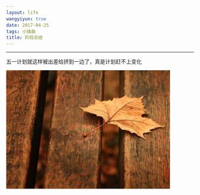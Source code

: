 ```yaml
---
layout: life
wangyiyun: true
date: 2017-04-25
tags: 小插曲
title: 阶段总结
---
```


*************

五一计划就这样被出差给挤到一边了，真是计划赶不上变化

![](/res/img/life/2017res/4-25/gb.jpg)


